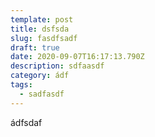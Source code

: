 ```yaml
---
template: post
title: dsfsda
slug: fasdfsadf
draft: true
date: 2020-09-07T16:17:13.790Z
description: sdfaasdf
category: ádf
tags:
  - sadfasdf
---
```

ádfsdaf
